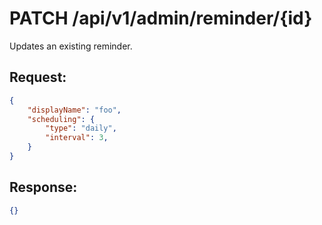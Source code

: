 # PATCH /api/v1/admin/reminder/{id}

Updates an existing reminder.

## Request:

```json
{
    "displayName": "foo",
    "scheduling": {
        "type": "daily",
        "interval": 3,
    }
}
```

## Response:

```json
{}
```
